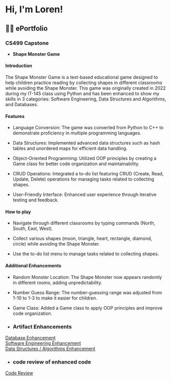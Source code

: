<h1>Hi, I'm Loren! <br/><a href="https://github.com/LorenBeckTech/ePortfolio.git"></a>

<h2>👨‍💻 ePortfolio </h2>

<h3>CS499 Capstone</h3>

- <b>Shape Monster Game</b>
<h4>Introduction</h4>  
The Shape Monster Game is a text-based educational game designed to help children practice reading by collecting shapes in different classrooms while avoiding the Shape Monster. This game was originally created in 2022 during my IT-145 class using Python and has been enhanced to show my skills in 3 categories: Software Engineering, Data Structures and Algorithms, and Databases.

<h4>Features</h4>  

- Language Conversion: The game was converted from Python to C++ to demonstrate proficiency in multiple programming languages.</b>

- Data Structures: Implemented advanced data structures such as hash tables and unordered maps for efficient data handling.
- Object-Oriented Programming: Utilized OOP principles by creating a Game class for better code organization and maintainability.
- CRUD Operations: Integrated a to-do list featuring CRUD (Create, Read, Update, Delete) operations for managing tasks related to collecting shapes.
- User-Friendly Interface: Enhanced user experience through iterative testing and feedback.

<h4>How to play</h4>  

- Navigate through different classrooms by typing commands (North, South, East, West).

- Collect various shapes (moon, triangle, heart, rectangle, diamond, circle) while avoiding the Shape Monster.
  
- Use the to-do list menu to manage tasks related to collecting shapes.

<h4>Additional Enhancements</h4>

- Random Monster Location: The Shape Monster now appears randomly in different rooms, adding unpredictability.

- Number Guess Range: The number-guessing range was adjusted from 1-10 to 1-3 to make it easier for children.

- Game Class: Added a Game class to apply OOP principles and improve code organization.

- ### Artifact Enhancements

[Database Enhancement](https://lorenbecktech.github.io/ePortfolio/database)<br/>
[Software Engineering Enhancement](https://lorenbecktech.github.io/ePortfolio/softwareengineering)<br/>
[Data Structures / Algorithms Enhancement](https://lorenbecktech.github.io/ePortfolio/datastructures)<br/>

- ### code review of enhanced code 

[Code Review](https://youtu.be/TdizOVmqHkc?si=deCYLJ-l8ix1PWTM)<br/>



